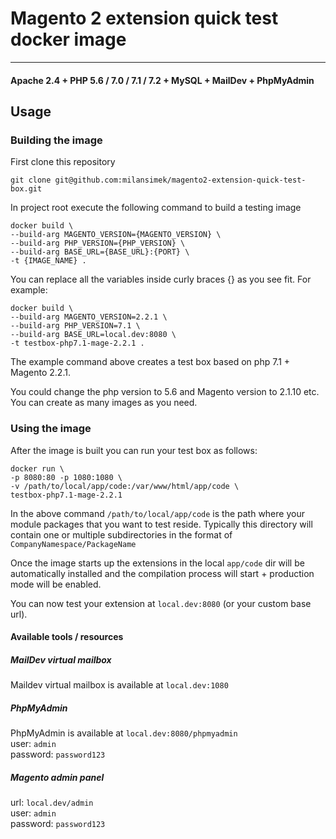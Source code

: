 # Magento 2 extension quick test docker image

<hr>

#### Apache 2.4 + PHP 5.6 / 7.0 / 7.1 / 7.2 + MySQL + MailDev + PhpMyAdmin


## Usage
### Building the image
First clone this repository   
```
git clone git@github.com:milansimek/magento2-extension-quick-test-box.git
```
In project root execute the following command to build a testing image
```
docker build \
--build-arg MAGENTO_VERSION={MAGENTO_VERSION} \
--build-arg PHP_VERSION={PHP_VERSION} \
--build-arg BASE_URL={BASE_URL}:{PORT} \
-t {IMAGE_NAME} .
```
You can replace all the variables inside curly braces {} as you see fit. For example:
```
docker build \
--build-arg MAGENTO_VERSION=2.2.1 \
--build-arg PHP_VERSION=7.1 \
--build-arg BASE_URL=local.dev:8080 \
-t testbox-php7.1-mage-2.2.1 .
```
The example command above creates a test box based on php 7.1 + Magento 2.2.1.    
   
You could change the php version to 5.6 and Magento version to 2.1.10 etc. You can create as many images as you need.

### Using the image
After the image is built you can run your test box as follows:

```
docker run \
-p 8080:80 -p 1080:1080 \
-v /path/to/local/app/code:/var/www/html/app/code \
testbox-php7.1-mage-2.2.1
```

In the above command `/path/to/local/app/code` is the path where your module packages that you want to test reside. Typically this directory will contain one or multiple subdirectories in the format of `CompanyNamespace/PackageName`

Once the image starts up the extensions in the local `app/code` dir will be automatically installed and the compilation process will start + production mode will be enabled.

You can now test your extension at `local.dev:8080` (or your custom base url). 
   
#### Available tools / resources
##### MailDev virtual mailbox
Maildev virtual mailbox is available at `local.dev:1080`   
##### PhpMyAdmin
PhpMyAdmin is available at `local.dev:8080/phpmyadmin`  
user: `admin`  
password: `password123`
##### Magento admin panel
url: `local.dev/admin`   
user: `admin`    
password: `password123`


